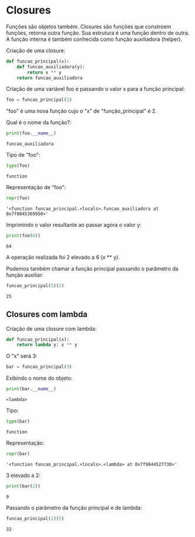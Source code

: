# Closures

Funções são objetos também. Closures são funções que constroem funções,
retorna outra função. Sua estrutura é uma função dentro de outra. A
função interna é também conhecida como função auxiliadora (helper).

Criação de uma closure:

``` python
def funcao_principal(x):
    def funcao_auxiliadora(y):
        return x ** y
    return funcao_auxiliadora
```

Criação de uma variável foo e passando o valor x para a função
principal:

``` python
foo = funcao_principal(2)
```

\"foo\" é uma nova função cujo o \"x\" de \"função_principal\" é 2.

Qual é o nome da função?:

``` python
print(foo.__name__)
```

``` console
funcao_auxiliadora
```

Tipo de \"foo\":

``` python
type(foo)
```

``` console
function
```

Representação de \"foo\":

``` python
repr(foo)
```

``` console
'<function funcao_principal.<locals>.funcao_auxiliadora at 0x7f9845369950>'
```

Imprimindo o valor resultante ao passar agora o valor y:

``` python
print(foo(6))
```

``` console
64
```

A operação realizada foi 2 elevado a 6 (x \*\* y).

Podemos também chamar a função principal passando o parâmetro da função
auxiliar:

``` python
funcao_principal(5)(2)
```

``` console
25
```

## Closures com lambda

Criação de uma closure com lambda:

``` python
def funcao_principal(x):
    return lambda y: x ** y
```

O \"x\" será 3:

``` python
bar = funcao_principal(3)
```

Exibindo o nome do objeto:

``` python
print(bar.__name__)
```

``` console
<lambda>
```

Tipo:

``` python
type(bar)
```

``` console
function
```

Representação:

``` python
repr(bar)
```

``` console
'<function funcao_principal.<locals>.<lambda> at 0x7f9844527730>'
```

3 elevado a 2:

``` python
print(bar(2))
```

``` console
9
```

Passando o parâmetro da função principal e de lambda:

``` python
funcao_principal(2)(5)
```

``` console
32
```
